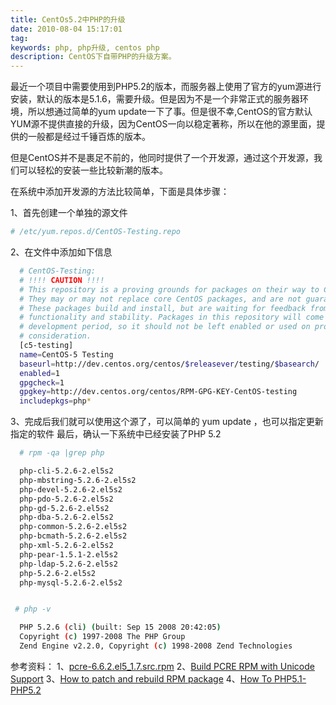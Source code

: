 ```yaml
---
title: CentOs5.2中PHP的升级
date: 2010-08-04 15:17:01
tag: 
keywords: php, php升级, centos php
description: CentOS下自带PHP的升级方案。
---
```


最近一个项目中需要使用到PHP5.2的版本，而服务器上使用了官方的yum源进行安装，默认的版本是5.1.6，需要升级。但是因为不是一个非常正式的服务器环境，所以想通过简单的yum update一下了事。但是很不幸,CentOS的官方默认YUM源不提供直接的升级，因为CentOS一向以稳定著称，所以在他的源里面，提供的一般都是经过千锤百炼的版本。

但是CentOS并不是裹足不前的，他同时提供了一个开发源，通过这个开发源，我们可以轻松的安装一些比较新潮的版本。

在系统中添加开发源的方法比较简单，下面是具体步骤：

1、首先创建一个单独的源文件
```sh
# /etc/yum.repos.d/CentOS-Testing.repo
```

2、在文件中添加如下信息
```sh
  # CentOS-Testing:
  # !!!! CAUTION !!!!
  # This repository is a proving grounds for packages on their way to CentOSPlus and CentOS Extras.
  # They may or may not replace core CentOS packages, and are not guaranteed to function properly.
  # These packages build and install, but are waiting for feedback from testers as to
  # functionality and stability. Packages in this repository will come and go during the
  # development period, so it should not be left enabled or used on production systems without due
  # consideration.
  [c5-testing]
  name=CentOS-5 Testing
  baseurl=http://dev.centos.org/centos/$releasever/testing/$basearch/
  enabled=1
  gpgcheck=1
  gpgkey=http://dev.centos.org/centos/RPM-GPG-KEY-CentOS-testing
  includepkgs=php*
```

3、完成后我们就可以使用这个源了，可以简单的 yum update ，也可以指定更新指定的软件
最后，确认一下系统中已经安装了PHP 5.2
```sh
  # rpm -qa |grep php

  php-cli-5.2.6-2.el5s2
  php-mbstring-5.2.6-2.el5s2
  php-devel-5.2.6-2.el5s2
  php-pdo-5.2.6-2.el5s2
  php-gd-5.2.6-2.el5s2
  php-dba-5.2.6-2.el5s2
  php-common-5.2.6-2.el5s2
  php-bcmath-5.2.6-2.el5s2
  php-xml-5.2.6-2.el5s2
  php-pear-1.5.1-2.el5s2
  php-ldap-5.2.6-2.el5s2
  php-5.2.6-2.el5s2
  php-mysql-5.2.6-2.el5s2


 # php -v

  PHP 5.2.6 (cli) (built: Sep 15 2008 20:42:05)
  Copyright (c) 1997-2008 The PHP Group
  Zend Engine v2.2.0, Copyright (c) 1998-2008 Zend Technologies
```

参考资料：
1、[pcre-6.6.2.el5_1.7.src.rpm](http://rpm.pbone.net/index.php3/stat/4/idpl/8077841/com/pcre-devel-6.6-2.el5_1.7.i386.rpm.html)
2、[Build PCRE RPM with Unicode Support](http://chrisjean.com/2009/01/31/unicode-support-on-centos-52-with-php-and-pcre/)
3、[How to patch and rebuild RPM package](http://bradthemad.org/tech/notes/patching_rpms.php)
4、[How To PHP5.1-PHP5.2](http://wiki.centos.org/HowTos/PHP_5.1_To_5.2)












